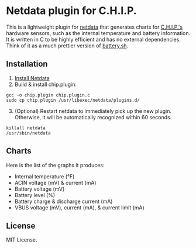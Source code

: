 # Netdata plugin for C.H.I.P.

This is a lightweight plugin for [netdata](https://github.com/firehol/netdata) that generates charts for [C.H.I.P.'s](https://getchip.com/pages/chip) hardware sensors, such as the internal temperature and battery information.  It is written in C to be highly efficient and has no external dependencies.  Think of it as a much prettier version of [battery.sh](https://github.com/NextThingCo/CHIP-hwtest/blob/chip/stable/chip-hwtest/bin/battery.sh).

## Installation

1. [Install Netdata](https://github.com/firehol/netdata/wiki/Installation)
2. Build & install chip.plugin:
```
gcc -o chip.plugin chip.plugin.c
sudo cp chip.plugin /usr/libexec/netdata/plugins.d/
```
3. (Optional) Restart netdata to immediately pick up the new plugin. Otherwise, it will be automatically recognized within 60 seconds.
```
killall netdata
/usr/sbin/netdata
```

## Charts

Here is the list of the graphs it produces:
- Internal temperature (&deg;F)
- ACIN voltage (mV) & current (mA)
- Battery voltage (mV)
- Battery level (%)
- Battery charge & discharge current (mA)
- VBUS voltage (mV), current (mA), & current limit (mA)

## License

MIT License.
